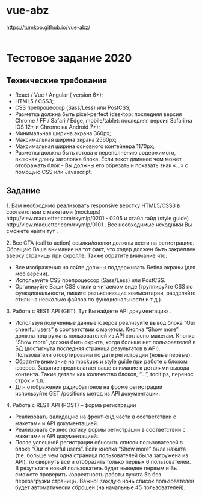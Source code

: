 # vue-abz

https://tumkoo.github.io/vue-abz/
<br><br>
<h1>Тестовое задание 2020</h1>
<h2>Технические требования</h2>
<ul>
    <li>React / Vue / Angular ( version 6+);</li>
    <li>HTML5 / CSS3;</li>
    <li>CSS препроцессор (Sass/Less) или PostCSS;</li>
    <li>Разметка должна быть pixel-perfect (desktop: последняя версия Chrome / FF / Safari / Edge,
      mobile/tablet: последняя версия Safari на iOS 12+ и Chrome на Android 7+);</li>
    <li>Минимальная ширина экрана 360px;</li>
    <li>Максимальная ширина экрана 2560px;</li>
    <li>Максимальная ширина основного контейнера 1170px;</li>
    <li>Разметка должна быть готова к переполнению содержимого, включая длину заголовка блока. Если текст длиннее чем может отображать блок - Вы должны его обрезать и показать знак «...» с
      помощью CSS или Javascript.</li>
</ul>
<h2>Задание</h2>
<p>1. Вам необходимо реализовать responsive верстку HTML5/CSS3 в соответствии с макетами
(mockups) http://view.maquetter.com/rkymlp/0201 - 0205 и стайл гайд (style guide)
http://view.maquetter.com/rkymlp/0101 . Все необходимые исходники Вы сможете найти тут .</p>
<p>2. Все CTA (call to action) ссылки/кнопки должны вести на регистрацию. Обращаю Ваше внимание
на тот факт, что хэдер должен быть закреплен вверху страницы при скролле. Также обратите
внимание что:
<ul>
  <li>Все изображения на сайте должны поддерживать Retina экраны (для моб версии).</li>
  <li>Используйте CSS препроцессор (Sass/Less) или PostCSS.</li>
  <li>Организуйте Ваши CSS стили в читаемом виде (группируйте CSS по функциональности,
      пишите разъясняющие комментарии, разделяйте стили на несколько файлов по
      функциональности и т.д.).</li>
</ul> </p>
<p>3. Работа с REST API (GET). Тут Вы найдете API документацию .
<ul>
  <li>Используя полученные данные юзеров реализуйте вывод блока “Our cheerful users” в
    соответствии с макетом. Кнопка “Show more” должна подгружать пользователей из API
    согласно макетам. Кнопка “Show more” должна быть скрыта, когда больше нет
    пользователей в БД (достигнута последняя страница результатов в API). Пользователи
    отсортированы по дате регистрации (новые первые).</li>
  <li>Обратите внимание на mockups и style guide при работе с блоком юзеров. Задание
    предполагает ваше внимание к деталями вывода контента. Такие детали как количество
    блоков, “...”, tooltips, перенос строк и т.п.</li>
  <li>Для отображения радиобаттонов на форме регистрации используйте GET /positions
    метод из API документации.</li>
</ul>
</p>
<p>4. Работа с REST API (POST) – форма регистрации
<ul>
  <li>Реализовать валидацию на фронт-енд части в соответствии с макетами и API
    документацией.</li>
  <li>Реализовать бизнес логику формы регистрации в соответствии с макетами и API
    документацией.</li>
  <li>После успешной регистрации обновить список пользователей в блоке “Our cheerful
    users”. Если кнопка “Show more” была нажата (т.е. больше чем одна страница
    пользователей была загружена из API), то свернуть все и отобразить только первых 6
    пользователей. В результате новый пользователь будет выведен первым и Вы сможете
    проверить корректность работы пункта 5b без перезагрузки страницы.
    Важно! Каждую ночь список пользователей будет автоматически сброшен (на начальные 45
    пользователей).</li>
</ul> 
</p>
